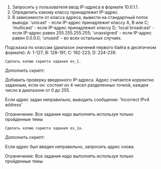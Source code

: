 1. Запросить у пользователя ввод IP-адреса в формате 10.0.1.1.
2. Определить какому классу принадлежит IP-адрес.
3. В зависимости от класса адреса, вывести на стандартный поток вывода:
     'unicast' - если IP-адрес принадлежит классу A, B или C;
     'multicast' - если IP-адрес принадлежит классу D;
     'local broadcast' - если IP-адрес равен 255.255.255.255;
     'unassigned' - если IP-адрес равен 0.0.0.0;
     'unused' - во всех остальных случаях.
     
Подсказка по классам (диапазон значений первого байта в десятичном формате):
    A: 1-127;
    B: 128-191;
    C: 192-223;
    D: 224-239.
    
    Сделать копию скрипта задания ex_1.

Дополнить скрипт:

Добавить проверку введенного IP-адреса.
Адрес считается корректно заданным, если он:
     состоит из 4 чисел разделенных точкой,
     каждое число в диапазоне от 0 до 255.

Если адрес задан неправильно, выводить сообщение:
     'Incorrect IPv4 address'
     
Ограничение: Все задания надо выполнять используя только пройденные темы

    Сделать копию скрипта задания ex_1a.

Дополнить скрипт:

   Если адрес был введен неправильно, запросить адрес снова.
     
Ограничение: Все задания надо выполнять используя только пройденные темы
